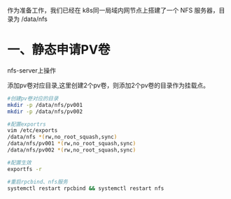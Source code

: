 作为准备工作，我们已经在 k8s同一局域内网节点上搭建了一个 NFS 服务器，目录为 /data/nfs

# 一、静态申请PV卷

nfs-server上操作

添加pv卷对应目录,这里创建2个pv卷，则添加2个pv卷的目录作为挂载点。

```bash
#创建pv卷对应的目录
mkdir -p /data/nfs/pv001
mkdir -p /data/nfs/pv002

#配置exportrs
vim /etc/exports
/data/nfs *(rw,no_root_squash,sync)
/data/nfs/pv001 *(rw,no_root_squash,sync)
/data/nfs/pv002 *(rw,no_root_squash,sync)

#配置生效
exportfs -r

#重启rpcbind、nfs服务
systemctl restart rpcbind && systemctl restart nfs
```
